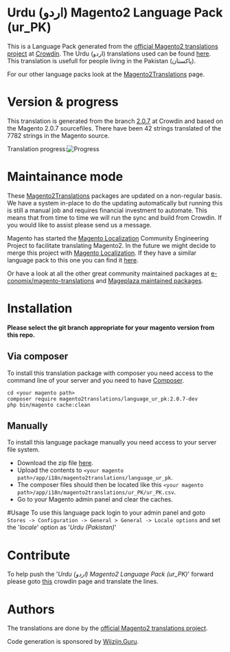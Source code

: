 # Urdu (اردو) Magento2 Language Pack (ur_PK)
This is a Language Pack generated from the [official Magento2 translations project](https://crowdin.com/project/magento-2) at [Crowdin](https://crowdin.com).
The Urdu (اردو) translations used can be found [here](https://crowdin.com/project/magento-2/ur-pk).
This translation is usefull for people living in the Pakistan (پاکستان).

For our other language packs look at the [Magento2Translations](http://magento2translations.github.io/) page.

# Version & progress
This translation is generated from the branch [2.0.7](https://crowdin.com/project/magento-2/ur-pk#/2.0.7) at Crowdin and based on the Magento 2.0.7 sourcefiles.
There have been  42 strings translated of the 7782 strings in the Magento source.

Translation progress:![Progress](http://progressed.io/bar/1)

# Maintainance mode
These [Magento2Translations](http://magento2translations.github.io/) packages are updated on a non-regular basis. We have a system in-place to do the updating automatically but running this is still a manual job and requires financial investment to automate.
This means that from time to time we will run the sync and build from Crowdin. If you would like to assist please send us a message.

Magento has started the [Magento Localization](https://github.com/magento-l10n) Community Engineering Project to facilitate translating Magento2.
In the future we might decide to merge this project with [Magento Localization](https://github.com/magento-l10n).
If they have a similar language pack to this one you can find it [here](https://github.com/magento-l10n/language-ur_PK).

Or have a look at all the other great community maintained packages at [e-conomix/magento-translations](https://github.com/e-conomix/magento-translations) and [Mageplaza maintained packages](https://github.com/mageplaza?q=language).

# Installation
**Please select the git branch appropriate for your magento version from this repo.**
## Via composer
To install this translation package with composer you need access to the command line of your server and you need to have [Composer](https://getcomposer.org).
```
cd <your magento path>
composer require magento2translations/language_ur_pk:2.0.7-dev
php bin/magento cache:clean
```
## Manually
To install this language package manually you need access to your server file system.
* Download the zip file [here](https://github.com/Magento2Translations/language_ur_pk/archive/2.0.7.zip).
* Upload the contents to `<your magento path>/app/i18n/magento2translations/language_ur_pk`.
* The composer files should then be located like this `<your magento path>/app/i18n/magento2translations/ur_PK/ur_PK.csv`.
* Go to your Magento admin panel and clear the caches.

#Usage
To use this language pack login to your admin panel and goto `Stores -> Configuration -> General > General -> Locale options` and set the '*locale*' option as '*Urdu (Pakistan)*'

# Contribute
To help push the '*Urdu (اردو) Magento2 Language Pack (ur_PK)*' forward please goto [this](https://crowdin.com/project/magento-2/ur-pk) crowdin page and translate the lines.

# Authors
The translations are done by the [official Magento2 translations project](https://crowdin.com/project/magento-2).

Code generation is sponsored by [Wijzijn.Guru](http://www.wijzijn.guru/).
